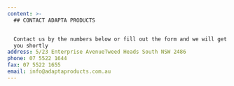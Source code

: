 ```yaml
---
content: >-
  ## CONTACT ADAPTA PRODUCTS


  Contact us by the numbers below or fill out the form and we will get back to
  you shortly
address: 5/23 Enterprise AvenueTweed Heads South NSW 2486
phone: 07 5522 1644
fax: 07 5522 1655
email: info@adaptaproducts.com.au
---
```


